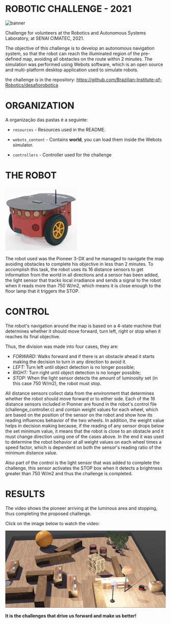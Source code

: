 # ROBOTIC CHALLENGE - 2021

![banner](https://github.com/marcellabecker/desafiorobotica/blob/webots-2021/resources/banner.png)

Challenge for volunteers at the Robotics and Autonomous Systems Laboratory, at SENAI CIMATEC, 2021.

The objective of this challenge is to develop an autonomous navigation system, so that the robot can reach the illuminated region of the pre-defined map, avoiding all obstacles on the route within 2 minutes. The simulation was performed using Webots software, which is an open source and multi-platform desktop application used to simulate robots.

the challenge is in the repository: https://github.com/Brazilian-Institute-of-Robotics/desafiorobotica

# ORGANIZATION

A organização das pastas é a seguinte:

- `resources` - Resources used in the README.

- `webots_content` - Contains **world**, you can load them inside the Webots simulator.

- `controllers` - Controller used for the challenge

# THE ROBOT

![pioneer](https://github.com/marcellabecker/desafiorobotica/blob/webots-2021/resources/pioneer.png)

The robot used was the Pioneer 3-DX and he managed to navigate the map avoiding obstacles to complete his objective in less than 2 minutes. To accomplish this task, the robot uses its 16 distance sensors to get information from the world in all directions and a sensor has been added, the light sensor that tracks local irradiance and sends a signal to the robot when it reads more than 750 W/m2, which means it is close enough to the floor lamp that it triggers the STOP.

# CONTROL

The robot's navigation around the map is based on a 4-state machine that determines whether it should move forward, turn left, right or stop when it reaches its final objective.

Thus, the division was made into four cases, they are:

- *FORWARD:* Walks forward and if there is an obstacle ahead it starts making the decision to turn in any direction to avoid it.
- *LEFT:* Turn left until object detection is no longer possible;
- *RIGHT:* Turn right until object detection is no longer possible;
- *STOP:* When the light sensor detects the amount of luminosity set (in this case 750 W/m2), the robot must stop.

All distance sensors collect data from the environment that determines whether the robot should move forward or to either side. Each of the 16 distance sensors included in Pionner are found in the robot's control file (challenge_controller.c) and contain weight values for each wheel, which are based on the position of the sensor on the robot and show how its reading influences behavior of the two wheels. In addition, the weight value helps in decision making because, if the reading of any sensor drops below the set minimum value, it means that the robot is close to an obstacle and it must change direction using one of the cases above. In the end it was used to determine the robot behavior at all weight values on each wheel times a speed factor, which is dependent on both the sensor's reading ratio of the minimum distance value.

Also part of the control is the light sensor that was added to complete the challenge, this sensor activates the STOP box when it detects a brightness greater than 750 W/m2 and thus the challenge is completed.

# RESULTS

The video shows the pioneer arriving at the luminous area and stopping, thus completing the proposed challenge.

Click on the image below to watch the video:

[![Video](resources/print.png)](https://www.youtube.com/watch?v=RftRevxZUOE)


**It is the challenges that drive us forward and make us better!**
